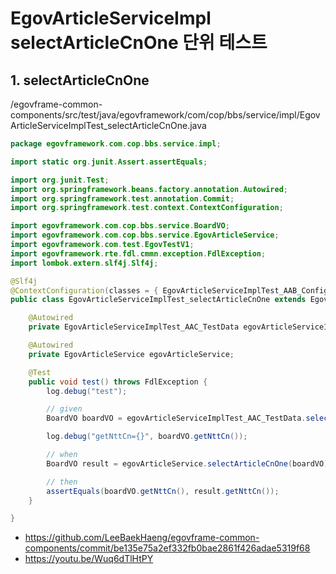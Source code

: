 # EgovArticleServiceImpl selectArticleCnOne 단위 테스트

## 1. selectArticleCnOne

/egovframe-common-components/src/test/java/egovframework/com/cop/bbs/service/impl/EgovArticleServiceImplTest_selectArticleCnOne.java

```java
package egovframework.com.cop.bbs.service.impl;

import static org.junit.Assert.assertEquals;

import org.junit.Test;
import org.springframework.beans.factory.annotation.Autowired;
import org.springframework.test.annotation.Commit;
import org.springframework.test.context.ContextConfiguration;

import egovframework.com.cop.bbs.service.BoardVO;
import egovframework.com.cop.bbs.service.EgovArticleService;
import egovframework.com.test.EgovTestV1;
import egovframework.rte.fdl.cmmn.exception.FdlException;
import lombok.extern.slf4j.Slf4j;

@Slf4j
@ContextConfiguration(classes = { EgovArticleServiceImplTest_AAB_Configuration.class })
public class EgovArticleServiceImplTest_selectArticleCnOne extends EgovTestV1 {

	@Autowired
	private EgovArticleServiceImplTest_AAC_TestData egovArticleServiceImplTest_AAC_TestData;

	@Autowired
	private EgovArticleService egovArticleService;

	@Test
	public void test() throws FdlException {
		log.debug("test");

		// given
		BoardVO boardVO = egovArticleServiceImplTest_AAC_TestData.selectArticleList();

		log.debug("getNttCn={}", boardVO.getNttCn());

		// when
		BoardVO result = egovArticleService.selectArticleCnOne(boardVO);

		// then
		assertEquals(boardVO.getNttCn(), result.getNttCn());
	}

}
```
- https://github.com/LeeBaekHaeng/egovframe-common-components/commit/be135e75a2ef332fb0bae2861f426adae5319f68
- https://youtu.be/Wuq6dTlHtPY
